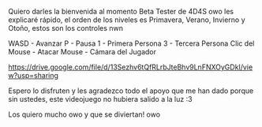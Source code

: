 Quiero darles la bienvenida al momento Beta Tester de 4D4S owo les explicaré rápido, el orden de los niveles es Primavera, Verano, Invierno y Otoño, estos son los controles nwn

WASD - Avanzar
P - Pausa
1 - Primera Persona
3 -  Tercera Persona
Clic del Mouse - Atacar 
Mouse - Cámara del Jugador 

https://drive.google.com/file/d/13Sezhv6tQfRLrbJteBhv9LnFNXOyGDkI/view?usp=sharing

Espero lo disfruten y les agradezco todo el apoyo que me han dado porque sin ustedes, este videojuego no hubiera salido a la luz :3

Los quiero mucho owo y que se diviertan! owo 
